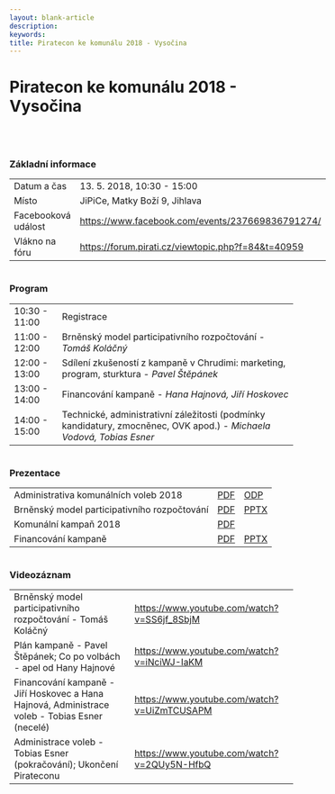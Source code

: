 ```yaml
---
layout: blank-article
description: 
keywords: 
title: Piratecon ke komunálu 2018 - Vysočina
---
```


<div class="pce-hero pce-hero--entry">
    <div class="pce-hero__content">
        <h1 class="c-page-title">Piratecon ke komunálu 2018 - Vysočina</h1><br><br>        
    </div>
</div>
<div class="row o-section-block c-emphasized-text">
    <div class="medium-12 large-12 columns">
        <section class="o-section">
            <div class="o-secion-header o-section-header--bordered">
                <h3 class="o-section__heading t-h4-super">Základní informace</h3>
            </div>
            <div class="u-1margin--top">
                <table>
                  <tr>
                    <td>Datum a čas</td>
                    <td>13. 5. 2018, 10:30 - 15:00</td>
                  </tr>
                  <tr>
                    <td>Místo</td>
                    <td>JiPiCe, Matky Boží 9, Jihlava</td>
                  </tr>
                  <tr>
                    <td>Facebooková událost</td>
                    <td><a href="https://www.facebook.com/events/237669836791274/" target="_blank">https://www.facebook.com/events/237669836791274/</a></td>
                  </tr>
                  <tr>
                    <td>Vlákno na fóru</td>
                    <td><a href="https://forum.pirati.cz/viewtopic.php?f=84&t=40959" target="_blank">https://forum.pirati.cz/viewtopic.php?f=84&t=40959</a></td>
                  </tr>
                </table>
            </div>
        </section>
    </div>
    <div class="medium-12 large-12 columns">
        <section class="o-section">
            <div class="o-secion-header o-section-header--bordered">
                <h3 class="o-section__heading t-h4-super">Program</h3>
            </div>
            <div class="u-1margin--top">
                <table>
                  <tr>
                    <td>10:30 - 11:00</td>
                    <td>Registrace</td>
                  </tr>
                  <tr>
                    <td>11:00 - 12:00</td>
                    <td>Brněnský model participativního rozpočtování - <i>Tomáš Koláčný</i></td>
                  </tr>
                  <tr>
                    <td>12:00 - 13:00</td>
                    <td>Sdílení zkušeností z kampaně v Chrudimi: marketing, program, sturktura - <i>Pavel Štěpánek</i></td>
                  </tr>
                  <tr>
                    <td>13:00 - 14:00</td>
                    <td>Financování kampaně - <i>Hana Hajnová, Jiří Hoskovec</i></td>
                  </tr>
                  <tr>
                    <td>14:00 - 15:00</td>
                    <td>Technické, administrativní záležitosti (podmínky kandidatury, zmocněnec, OVK apod.) - <i>Michaela Vodová, Tobias Esner</i></td>
                  </tr>
                </table>
            </div>
        </section>
    </div>
    <div class="medium-12 large-12 columns">
        <section class="o-section">
            <div class="o-secion-header o-section-header--bordered">
                <h3 class="o-section__heading t-h4-super">Prezentace</h3>
            </div>
            <div class="u-1margin--top">
                <table>
                  <tr>
                    <td>Administrativa komunálních voleb 2018</td>
                    <td><a href="">PDF</a></td>
                    <td><a href="">ODP</a></td>
                  </tr>
                  <tr>
                    <td>Brněnský model participativního rozpočtování</td>
                    <td><a href="">PDF</a></td>
                    <td><a href="">PPTX</a></td>
                  </tr>
                  <tr>
                    <td>Komunální kampaň 2018</td>
                    <td><a href="">PDF</a></td>
                    <td></td>
                  </tr>
                  <tr>
                    <td>Financování kampaně</td>
                    <td><a href="">PDF</a></td>
                    <td><a href="">PPTX</a></td>
                  </tr>
                </table>
            </div>
        </section>
    </div>
    <div class="medium-12 large-12 columns">
        <section class="o-section">
            <div class="o-secion-header o-section-header--bordered">
                <h3 class="o-section__heading t-h4-super">Videozáznam</h3>
            </div>
            <div class="u-1margin--top">
                <table>
                  <tr>
                    <td>Brněnský model participativního rozpočtování - Tomáš Koláčný</td>
                    <td><a href="https://www.youtube.com/watch?v=SS6jf_8SbjM" target="_blank">https://www.youtube.com/watch?v=SS6jf_8SbjM</a></td>
                  </tr>
                  <tr>
                    <td>Plán kampaně - Pavel Štěpánek; Co po volbách - apel od Hany Hajnové</td>
                    <td><a href="https://www.youtube.com/watch?v=iNciWJ-IaKM" target="_blank">https://www.youtube.com/watch?v=iNciWJ-IaKM</a></td>
                  </tr>
                  <tr>
                    <td>Financování kampaně - Jiří Hoskovec a Hana Hajnová, Administrace voleb - Tobias Esner (necelé)</td>
                    <td><a href="https://www.youtube.com/watch?v=UiZmTCUSAPM" target="_blank">https://www.youtube.com/watch?v=UiZmTCUSAPM</a></td>
                  </tr>
                  <tr>
                    <td>Administrace voleb - Tobias Esner (pokračování); Ukončení Pirateconu</td>
                    <td><a href="https://www.youtube.com/watch?v=2QUy5N-HfbQ" target="_blank">https://www.youtube.com/watch?v=2QUy5N-HfbQ</a></td>
                  </tr>
                </table>
            </div>
        </section>
    </div>
</div>

